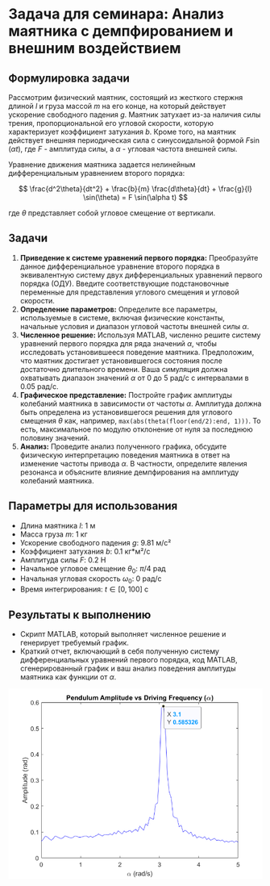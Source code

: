 # Задача для семинара: Анализ маятника с демпфированием и внешним воздействием

## Формулировка задачи

Рассмотрим физический маятник, состоящий из жесткого стержня длиной $l$ и груза массой $m$ на его конце, на который действует ускорение свободного падения $g$. Маятник затухает из-за наличия силы трения, пропорциональной его угловой скорости, которую характеризует коэффициент затухания $b$. Кроме того, на маятник действует внешняя периодическая сила с синусоидальной формой $F \sin(\alpha t)$, где $F$ - амплитуда силы, а $\alpha$ - угловая частота внешней силы.

Уравнение движения маятника задается нелинейным дифференциальным уравнением второго порядка:

$$
\frac{d^2\theta}{dt^2} + \frac{b}{m} \frac{d\theta}{dt} + \frac{g}{l} \sin(\theta) = F \sin(\alpha t)
$$

где $\theta$ представляет собой угловое смещение от вертикали.

## Задачи

1. **Приведение к системе уравнений первого порядка:** Преобразуйте данное дифференциальное уравнение второго порядка в эквивалентную систему двух дифференциальных уравнений первого порядка (ОДУ). Введите соответствующие подстановочные переменные для представления углового смещения и угловой скорости.
2. **Определение параметров:** Определите все параметры, используемые в системе, включая физические константы, начальные условия и диапазон угловой частоты внешней силы $\alpha$.
3. **Численное решение:** Используя MATLAB, численно решите систему уравнений первого порядка для ряда значений $\alpha$, чтобы исследовать установившееся поведение маятника. Предположим, что маятник достигает установившегося состояния после достаточно длительного времени. Ваша симуляция должна охватывать диапазон значений $\alpha$ от 0 до 5 рад/с с интервалами в 0.05 рад/с.
4. **Графическое представление:** Постройте график амплитуды колебаний маятника в зависимости от частоты $\alpha$. Амплитуда должна быть определена из установившегося решения для углового смещения $\theta$ как, например, `max(abs(theta(floor(end/2):end, 1)))`. То есть, максимальное по модулю отклонение от нуля за последнюю половину значений.
5. **Анализ:** Проведите анализ полученного графика, обсудите физическую интерпретацию поведения маятника в ответ на изменение частоты привода $\alpha$. В частности, определите явления резонанса и объясните влияние демпфирования на амплитуду колебаний маятника.

## Параметры для использования

- Длина маятника $l$: 1 м
- Масса груза $m$: 1 кг
- Ускорение свободного падения $g$: 9.81 м/с²
- Коэффициент затухания $b$: 0.1 кг\*м²/с
- Амплитуда силы $F$: 0.2 Н
- Начальное угловое смещение $\theta_0$: $\pi/4$ рад
- Начальная угловая скорость $\omega_0$: 0 рад/с
- Время интегрирования: $t \in [0, 100]$ с

## Результаты к выполнению

- Скрипт MATLAB, который выполняет численное решение и генерирует требуемый график.
- Краткий отчет, включающий в себя полученную систему дифференциальных уравнений первого порядка, код MATLAB, сгенерированный график и ваш анализ поведения амплитуды маятника как функции от $\alpha$.

![example](amplitude_vs_frequency.png)
